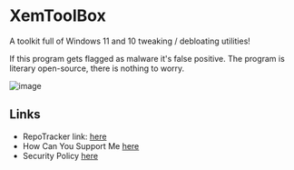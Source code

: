 # XemToolBox
A toolkit full of Windows 11 and 10 tweaking / debloating utilities!

If this program gets flagged as malware it's false positive. The program is literary open-source, there is nothing to worry.

![image](https://user-images.githubusercontent.com/98595166/197456498-e864c64f-0d97-4b38-b5ee-dbf472c78c11.png)

## Links

- RepoTracker link: [here](https://repo-tracker.com/r/gh/xemulat/XToolBox)
- How Can You Support Me [here](https://rentry.org/HowToSupportXem)
- Security Policy [here](https://github.com/xemulat/XToolBox/blob/main/SECURITY.md)

